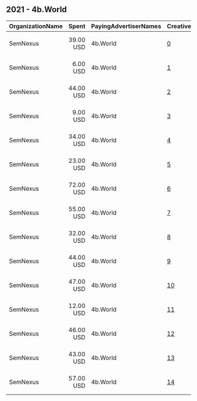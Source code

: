 ## 2021 - 4b.World 
|OrganizationName|Spent|PayingAdvertiserNames|CreativeUrls|Impressions|Genders|AgeBrackets|CountryCodes|BillingAddresses|CandidateBallotInformation|
|:---|---:|:---|:---|---:|:---|:---|:---|:---|:---|
|SemNexus|39.00 USD|4b.World|[0](https://www.snap.com/political-ads/asset/001e79c3f485ff0e5e7736646ef8cf75054e2da3efe9d34482925aff4d7a4b1c?mediaType=mp4)|24,995||18+|united states|"175 Varick ,New York,10014,US"||
|SemNexus|6.00 USD|4b.World|[1](https://www.snap.com/political-ads/asset/09fa7dc8973b59275888ce1a6a6097a9085ae6e5f531a3b919056a36eb4d8f19?mediaType=mp4)|3,404||18+|united states|"175 Varick ,New York,10014,US"||
|SemNexus|44.00 USD|4b.World|[2](https://www.snap.com/political-ads/asset/175d8bfcd441138b09b4f906c4b17015cac51f5635731b0c410b6b6c533173c1?mediaType=mp4)|27,109||18+|united states|"175 Varick ,New York,10014,US"||
|SemNexus|9.00 USD|4b.World|[3](https://www.snap.com/political-ads/asset/09fa7dc8973b59275888ce1a6a6097a9085ae6e5f531a3b919056a36eb4d8f19?mediaType=mp4)|4,026||18+|united states|"175 Varick ,New York,10014,US"||
|SemNexus|34.00 USD|4b.World|[4](https://www.snap.com/political-ads/asset/d7f08e11b2162a0b092cb6cd2b24371c878bc764d15ad68912a3a5fd47f336ed?mediaType=mp4)|10,660||18+|united states|"175 Varick ,New York,10014,US"||
|SemNexus|23.00 USD|4b.World|[5](https://www.snap.com/political-ads/asset/bd4f740f57ce3e9b0387408aab1efa7c9103de44ebbac40148e849880f726b79?mediaType=mp4)|6,687||18+|united states|"175 Varick ,New York,10014,US"||
|SemNexus|72.00 USD|4b.World|[6](https://www.snap.com/political-ads/asset/09fa7dc8973b59275888ce1a6a6097a9085ae6e5f531a3b919056a36eb4d8f19?mediaType=mp4)|32,283||18-26|united states|"175 Varick ,New York,10014,US"||
|SemNexus|55.00 USD|4b.World|[7](https://www.snap.com/political-ads/asset/7ba29369446f749090ebd86d711cf6cfcef4810c0d4890c6a6d35b1d73e3fc34?mediaType=mp4)|42,583||18+|united states|"175 Varick ,New York,10014,US"||
|SemNexus|32.00 USD|4b.World|[8](https://www.snap.com/political-ads/asset/8a6b637526c7f0a38a4d1f02850ccd0ad88b5f3393b5d38738004b51294e1c47?mediaType=mp4)|6,575||18-26|united states|"175 Varick ,New York,10014,US"||
|SemNexus|44.00 USD|4b.World|[9](https://www.snap.com/political-ads/asset/175d8bfcd441138b09b4f906c4b17015cac51f5635731b0c410b6b6c533173c1?mediaType=mp4)|29,476||18-26|united states|"175 Varick ,New York,10014,US"||
|SemNexus|47.00 USD|4b.World|[10](https://www.snap.com/political-ads/asset/d7f08e11b2162a0b092cb6cd2b24371c878bc764d15ad68912a3a5fd47f336ed?mediaType=mp4)|165,584||18-26|united states|"175 Varick ,New York,10014,US"||
|SemNexus|12.00 USD|4b.World|[11](https://www.snap.com/political-ads/asset/d7f08e11b2162a0b092cb6cd2b24371c878bc764d15ad68912a3a5fd47f336ed?mediaType=mp4)|6,375||18+|united states|"175 Varick ,New York,10014,US"||
|SemNexus|46.00 USD|4b.World|[12](https://www.snap.com/political-ads/asset/175d8bfcd441138b09b4f906c4b17015cac51f5635731b0c410b6b6c533173c1?mediaType=mp4)|24,180||18+|united states|"175 Varick ,New York,10014,US"||
|SemNexus|43.00 USD|4b.World|[13](https://www.snap.com/political-ads/asset/bd4f740f57ce3e9b0387408aab1efa7c9103de44ebbac40148e849880f726b79?mediaType=mp4)|6,554||18+|united states|"175 Varick ,New York,10014,US"||
|SemNexus|57.00 USD|4b.World|[14](https://www.snap.com/political-ads/asset/cb8df8b60d60db956339ac4668139cd908528db3fb175a504ebe76b538a126e6?mediaType=mp4)|38,463||18-26|united states|"175 Varick ,New York,10014,US"||
